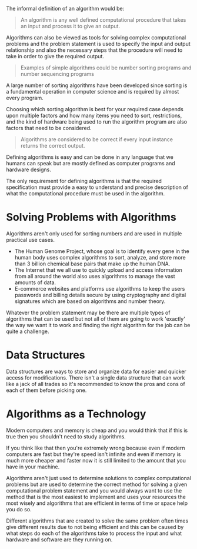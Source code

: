 The informal definition of an algorithm would be:

>An algorithm is any well defined computational procedure that takes an input and process it to give an output.

Algorithms can also be viewed as tools for solving complex computational problems and the problem statement is used to specify the input and output relationship and also the necessary steps that the procedure will need to take in order to give the required output.

> Examples of simple algorithms could be number sorting programs and number sequencing programs

A large number of sorting algorithms have been developed since sorting is a fundamental operation in computer science and is required by almost every program.

Choosing which sorting algorithm is best for your required case depends upon multiple factors and how many items you need to sort, restrictions, and the kind of hardware being used to run the algorithm program are also factors that need to be considered.

>Algorithms are considered to be correct if every input instance returns the correct output.

Defining algorithms is easy and can be done in any language that we humans can speak but are mostly defined as computer programs and hardware designs. 

The only requirement for defining algorithms is that the required specification must provide a easy to understand and precise description of what the computational procedure must be used in the algorithm.

# Solving Problems with Algorithms

Algorithms aren't only used for sorting numbers and are used in multiple practical use cases.

- The Human Genome Project, whose goal is to identify every gene in the human body uses complex algorithms to sort, analyze, and store more than 3 billion chemical base pairs that make up the human DNA.
- The Internet that we all use to quickly upload and access information from all around the world also uses algorithms to manage the vast amounts of data.
- E-commerce websites and platforms use algorithms to keep the users passwords and billing details secure by using cryptography and digital signatures which are based on algorithms and number theory.

Whatever the problem statement may be there are multiple types of algorithms that can be used but not all of them are going to work 'exactly' the way we want it to work and finding the right algorithm for the job can be quite a challenge.

# Data Structures

Data structures are ways to store and organize data for easier and quicker access for modifications. There isn't a single data structure that can work like a jack of all trades so it's recommended to know the pros and cons of each of them before picking one.

# Algorithms as a Technology

Modern computers and memory is cheap and you would think that if this is true then you shouldn't need to study algorithms. 

If you think like that then you're extremely wrong because even if modern computers are fast but they're speed isn't infinite and even if memory is much more cheaper and faster now it is still limited to the amount that you have in your machine.

Algorithms aren't just used to determine solutions to complex computational problems but are used to determine the correct method for solving a given computational problem statement and you would always want to use the method that is the most easiest to implement and uses your resources the most wisely and algorithms that are efficient in terms of time or space help you do so.

Different algorithms that are created to solve the same problem often times give different results due to not being efficient and this can be caused by what steps do each of the algorithms take to process the input and what hardware and software are they running on.